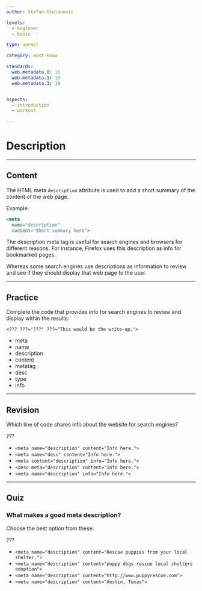 ```yaml
---
author: Stefan-Stojanovic

levels:
  - beginner
  - basic

type: normal

category: must-know

standards:
  web.metadata.0: 10
  web.metadata.1: 10
  web.metadata.3: 10


aspects:
  - introduction
  - workout
  
---
```

# Description
---
## Content

The HTML meta `description` attribute is used to add a short summary of the content of the web page.

Example:
```html
<meta
  name="description"
  content="Short summary here">
```

The description meta tag is useful for search engines and browsers for different reasons. For instance, Firefox uses this description as info for bookmarked pages. 

Whereas some search engines use descriptions as information to review and see if they should display that web page to the user.

---
## Practice

Complete the code that provides info for search engines to review and display within the results:

`<??? ???="???" ???="This would be the write-up.">`

* meta
* name
* description
* content
* metatag
* desc
* type
* info

---
## Revision

Which line of code shares info about the website for search engines?

???

* `<meta name="description" content="Info here.">`
* `<meta name="desc" content="Info here.">`
* `<meta content="description" info="Info here.">`
* `<desc meta="description" content="Info here.">`
* `<meta name="description" info="Info here.">`

---
## Quiz

### What makes a good meta description?

Choose the best option from these:

???

* `<meta name="description" content="Rescue puppies from your local shelter.">`
* `<meta name="description" content="puppy dogs rescue local shelters adoption">`
* `<meta name="description" content="http://www.puppyrescue.com">`
* `<meta name="description" content="Austin, Texas">`
 
